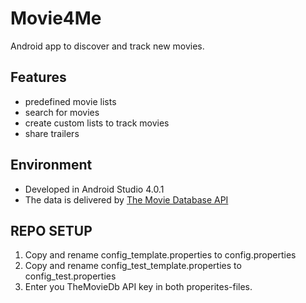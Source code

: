 # Movie4Me

Android app to discover and track new movies.

## Features

- predefined movie lists
- search for movies
- create custom lists to track movies
- share trailers

## Environment
- Developed in Android Studio 4.0.1
- The data is delivered by [The Movie Database API](https://pages.github.com/)

## REPO SETUP
1. Copy and rename config_template.properties to config.properties
2. Copy and rename config_test_template.properties to config_test.properties
3. Enter you TheMovieDb API key in both properites-files.
